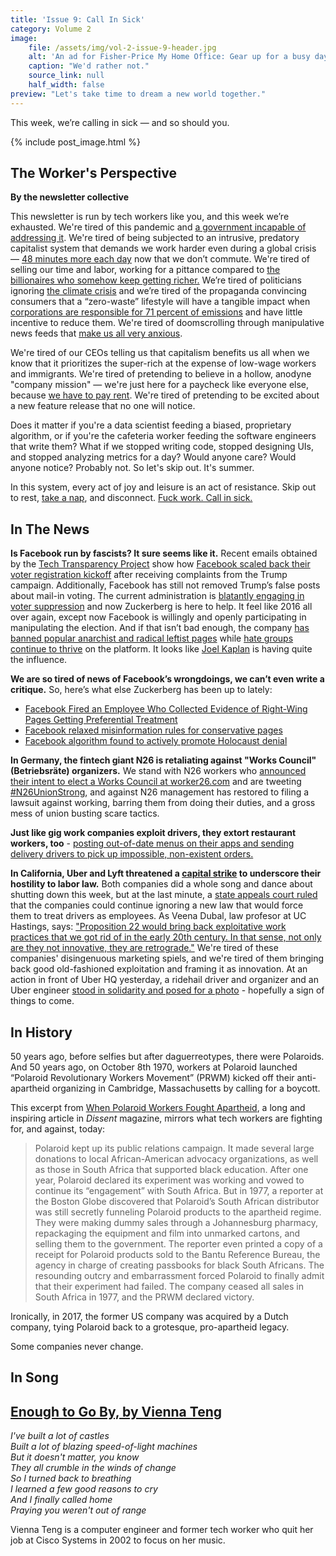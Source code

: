 ```yaml
---
title: 'Issue 9: Call In Sick'
category: Volume 2
image:
    file: /assets/img/vol-2-issue-9-header.jpg
    alt: 'An ad for Fisher-Price My Home Office: Gear up for a busy day of pretend play'
    caption: "We'd rather not."
    source_link: null
    half_width: false
preview: "Let's take time to dream a new world together."
---
```


This week, we’re calling in sick &mdash; and so should you.

<!--excerpt-->

{% include post_image.html %}

## The Worker's Perspective

**By the newsletter collective**

This newsletter is run by tech workers like you, and this week we’re exhausted. We're tired of this pandemic and [a government incapable of addressing it](https://www.nytimes.com/interactive/2020/08/12/us/covid-deaths-us.html). We're tired of being subjected to an intrusive, predatory capitalist system that demands we work harder even during a global crisis — [48 minutes more each day](https://www.bloomberg.com/amp/news/articles/2020-08-03/the-pandemic-workday-is-48-minutes-longer-and-has-more-meetings#click=https://t.co/vcKokBFK3B) now that we don’t commute. We're tired of selling our time and labor, working for a pittance compared to [the billionaires who somehow keep getting richer.](https://www.cnbc.com/2020/05/21/american-billionaires-got-434-billion-richer-during-the-pandemic.html) We’re tired of politicians ignoring [the climate crisis](https://www.nytimes.com/2020/08/19/us/ca-fires.html) and we’re tired of the propaganda convincing consumers that a “zero-waste” lifestyle will have a tangible impact when [corporations are responsible for 71 percent of emissions](https://www.theguardian.com/sustainable-business/2017/jul/10/100-fossil-fuel-companies-investors-responsible-71-global-emissions-cdp-study-climate-change) and have little incentive to reduce them. We're tired of doomscrolling through manipulative news feeds that [make us all very anxious](https://theanarchistlibrary.org/library/institute-for-precarious-consciousness-we-are-all-very-anxious).

We're tired of our CEOs telling us that capitalism benefits us all when we know that it prioritizes the super-rich at the expense of low-wage workers and immigrants. We're tired of pretending to believe in a hollow, anodyne "company mission" — we're just here for a paycheck like everyone else, because [we have to pay rent](https://cancelrent.us). We're tired of pretending to be excited about a new feature release that no one will notice.

Does it matter if you're a data scientist feeding a biased, proprietary algorithm, or if you're the cafeteria worker feeding the software engineers that write them? What if we stopped writing code, stopped designing UIs, and stopped analyzing metrics for a day? Would anyone care? Would anyone notice? Probably not. So let's skip out. It's summer.

In this system, every act of joy and leisure is an act of resistance. Skip out to rest, [take a nap](https://thenapministry.wordpress.com/2020/08/03/resources-from-a-space-to-restexperience-with-wa-na-wari-central-district-forum-ideas-and-langston/), and disconnect. [Fuck work. Call in sick.](https://www.strike.coop/bullshit-jobs/)


## In The News

**Is Facebook run by fascists? It sure seems like it.** Recent emails obtained by the [Tech Transparency Project](https://www.techtransparencyproject.org) show how [Facebook scaled back their voter registration kickoff](https://www.techtransparencyproject.org/articles/facebook-scaled-back-voter-registration-kickoff) after receiving complaints from the Trump campaign. Additionally, Facebook has still not removed Trump’s false posts about mail-in voting. The current administration is [blatantly engaging in voter suppression](https://www.washingtonpost.com/opinions/2020/08/13/trump-confesses-voter-supression/) and now Zuckerberg is here to help. It feel like 2016 all over again, except now Facebook is willingly and openly participating in manipulating the election. And if that isn’t bad enough, the company [has banned popular anarchist and radical leftist pages](https://crimethinc.com/2020/08/19/on-facebook-banning-pages-that-support-crimethinccom-and-the-digital-censorship-to-come) while [hate groups continue to thrive](https://www.techtransparencyproject.org/articles/facebooks-boogaloo-problem-record-failure) on the platform. It looks like [Joel Kaplan](https://www.cnbc.com/2019/10/29/warren-calls-out-facebook-policy-chief-former-bush-aide-joel-kaplan.html) is having quite the influence.

**We are so tired of news of Facebook’s wrongdoings, we can’t even write a critique.** So, here’s what else Zuckerberg has been up to lately:
- [Facebook Fired an Employee Who Collected Evidence of Right-Wing Pages Getting Preferential Treatment](https://www.buzzfeednews.com/article/craigsilverman/facebook-zuckerberg-what-if-trump-disputes-election-results)
- [Facebook relaxed misinformation rules for conservative pages](https://www.nbcnews.com/tech/tech-news/sensitive-claims-bias-facebook-relaxed-misinformation-rules-conservative-pages-n1236182)
- [Facebook algorithm found to actively promote Holocaust denial](https://www.theguardian.com/world/2020/aug/16/facebook-algorithm-found-to-actively-promote-holocaust-denial)

**In Germany, the fintech giant N26 is retaliating against "Works Council" (Betriebsräte) organizers.** We stand with N26 workers who [announced their intent to elect a Works Council at worker26.com](https://www.worker26.com/) and are tweeting [#N26UnionStrong](https://twitter.com/hashtag/n26unionstrong), and against N26 management has restored to filing a lawsuit against working, barring them from doing their duties, and a gross mess of union busting scare tactics.

**Just like gig work companies exploit drivers, they extort restaurant workers, too** - [posting out-of-date menus on their apps and sending delivery drivers to pick up impossible, non-existent orders.](https://twitter.com/susie_c/status/1294760189556531200)

**In California, Uber and Lyft threatened a [capital strike](https://www.jacobinmag.com/2017/02/capital-strike-regulations-lending-productivity-economy-banks-bailout) to underscore their hostility to labor law.** Both companies did a whole song and dance about shutting down this week, but at the last minute, a [state appeals court ruled](https://www.cnet.com/news/lyft-and-uber-actually-arent-halting-operations-in-california-after-court-ruling/) that the companies could continue ignoring a new law that would force them to treat drivers as employees. As Veena Dubal, law profesor at UC Hastings, says: ["Proposition 22 would bring back exploitative work practices that we got rid of in the early 20th century. In that sense, not only are they not innovative, they are retrograde."](https://www.refinery29.com/en-us/2020/08/9978933/uber-lyft-california-rideshare-shut-down-news) We're tired of these companies' disingenuous marketing spiels, and we're tired of them bringing back good old-fashioned exploitation and framing it as innovation. At an action in front of Uber HQ yesterday, a ridehail driver and organizer and an Uber engineer [stood in solidarity and posed for a photo](https://twitter.com/GigWorkersRise/status/1296531853386506240) - hopefully a sign of things to come.


## In History

50 years ago, before selfies but after daguerreotypes, there were Polaroids. And 50 years ago, on October 8th 1970, workers at Polaroid launched “Polaroid Revolutionary Workers Movement” (PRWM) kicked off their anti-apartheid organizing in Cambridge, Massachusetts by calling for a boycott.

This excerpt from [When Polaroid Workers Fought Apartheid](https://www.dissentmagazine.org/online_articles/when-polaroid-workers-fought-apartheid), a long and inspiring article in _Dissent_ magazine, mirrors what tech workers are fighting for, and against, today:

> Polaroid kept up its public relations campaign. It made several large donations to local African-American advocacy organizations, as well as those in South Africa that supported black education. After one year, Polaroid declared its experiment was working and vowed to continue its “engagement” with South Africa. But in 1977, a reporter at the Boston Globe discovered that Polaroid’s South African distributor was still secretly funneling Polaroid products to the apartheid regime. They were making dummy sales through a Johannesburg pharmacy, repackaging the equipment and film into unmarked cartons, and selling them to the government. The reporter even printed a copy of a receipt for Polaroid products sold to the Bantu Reference Bureau, the agency in charge of creating passbooks for black South Africans. The resounding outcry and embarrassment forced Polaroid to finally admit that their experiment had failed. The company ceased all sales in South Africa in 1977, and the PRWM declared victory.

Ironically, in 2017, the former US company was acquired by a Dutch company, tying Polaroid back to a grotesque, pro-apartheid legacy. 

Some companies never change.


## In Song

## [Enough to Go By, by Vienna Teng](https://www.youtube.com/watch?v=rVw8oWrHKEQ)

*I've built a lot of castles*  
*Built a lot of blazing speed-of-light machines*  
*But it doesn't matter, you know*  
*They all crumble in the winds of change*  
*So I turned back to breathing*  
*I learned a few good reasons to cry*  
*And I finally called home*  
*Praying you weren't out of range*

Vienna Teng is a computer engineer and former tech worker who quit her job at Cisco Systems in 2002 to focus on her music.
